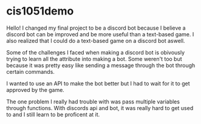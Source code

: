# cis1051demo
Hello! I changed my final project to be a discord bot because I believe a discord bot can be improved and be more useful than a text-based game. I also realized that I could do a text-based game on a discord bot aswell.

Some of the challenges I faced when making a discord bot is obivously trying to learn all the attribute into making a bot. Some weren't too but because it was pretty easy like sending a message through the bot through certain commands.

I wanted to use an API to make the bot better but I had to wait for it to get approved by the game.

The one problem I really had trouble with was pass multiple variables through functions. With discords api and bot, it was really hard to get used to and I still learn to be proficent at it.